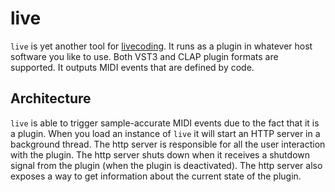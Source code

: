 # live

`live` is yet another tool for [livecoding](https://en.wikipedia.org/wiki/Live_coding).
It runs as a plugin in whatever host software you like to use.
Both VST3 and CLAP plugin formats are supported.
It outputs MIDI events that are defined by code.

## Architecture

`live` is able to trigger sample-accurate MIDI events due to the fact that it is a plugin.
When you load an instance of `live` it will start an HTTP server in a background thread.
The http server is responsible for all the user interaction with the plugin.
The http server shuts down when it receives a shutdown signal from the plugin (when the plugin is deactivated).
The http server also exposes a way to get information about the current state of the plugin.
